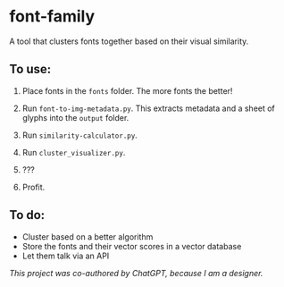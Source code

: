 # font-family
A tool that clusters fonts together based on their visual similarity. 

## To use:
1. Place fonts in the `fonts` folder. The more fonts the better!

2. Run `font-to-img-metadata.py`. This extracts metadata and a sheet of glyphs into the `output` folder.

3. Run `similarity-calculator.py`.

4. Run `cluster_visualizer.py`.

5. ???

6. Profit.

## To do:
* Cluster based on a better algorithm
* Store the fonts and their vector scores in a vector database
* Let them talk via an API


*This project was co-authored by ChatGPT, because I am a designer.*
